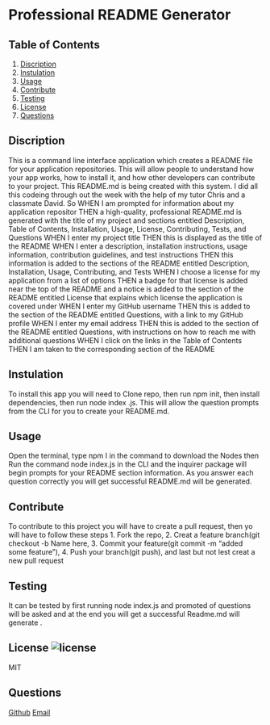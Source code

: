 # Professional README Generator 

## Table of Contents
1. [Discription](#discription) 
2. [Instulation](#insulation)
3. [Usage](#usage)
4. [Contribute](#contribute)
5. [Testing](#testing)
6. [License](#license)
7. [Questions](#questions)

## Discription 
This is a command line interface application which creates a README file for your application repositories. This will allow people to understand how your app works, how to install it, and how other developers can contribute to your project. This README.md is being created with this system. I did all this codeing through out the week with the help of my tutor Chris and a classmate David. So WHEN I am prompted for information about my application repositor
THEN a high-quality, professional README.md is generated with the title of my project and sections entitled Description, Table of Contents, Installation, Usage, License, Contributing, Tests, and Questions
WHEN I enter my project title
THEN this is displayed as the title of the README
WHEN I enter a description, installation instructions, usage information, contribution guidelines, and test instructions
THEN this information is added to the sections of the README entitled Description, Installation, Usage, Contributing, and Tests
WHEN I choose a license for my application from a list of options
THEN a badge for that license is added near the top of the README and a notice is added to the section of the README entitled License that explains which license the application is covered under
WHEN I enter my GitHub username
THEN this is added to the section of the README entitled Questions, with a link to my GitHub profile
WHEN I enter my email address
THEN this is added to the section of the README entitled Questions, with instructions on how to reach me with additional questions
WHEN I click on the links in the Table of Contents
THEN I am taken to the corresponding section of the README

## Instulation
To install this app you will need to Clone repo, then run npm init, then install dependencies, then run node index .js. This will allow the question prompts from the CLI for you to create your README.md.

## Usage
Open the terminal, type npm I in the command to download the Nodes then Run the command node index.js in the CLI and the inquirer package will begin prompts for your README section information. As you answer each question correctly you will get successful README.md will be generated.

## Contribute
To contribute to this project you will have to create a pull request, then yo will have to follow these steps 1. Fork the repo, 2. Creat a feature branch(git checkout -b Name here, 3. Commit your feature(git commit -m “added some feature”), 4. Push your branch(git push), and last but not lest creat a new pull request

## Testing
It can be tested by first running node index.js and promoted of questions will be asked and at the end you will get a successful Readme.md will generate .

## License ![license](https://img.shields.io/badge/license-MIT-red)
MIT

## Questions
[Github](https://www.github.com/Afrema90)
[Email](frema90@gmail.com)
